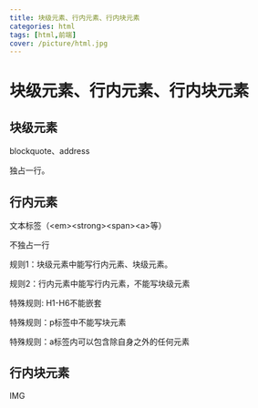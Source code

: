 ```yaml
---
title: 块级元素、行内元素、行内块元素
categories: html
tags: [html,前端]
cover: /picture/html.jpg
---
```


# 块级元素、行内元素、行内块元素

## 块级元素

blockquote、address

独占一行。

## 行内元素

文本标签（\<em>\<strong>\<span>\<a>等）

不独占一行

规则1：块级元素中能写行内元素、块级元素。

规则2：行内元素中能写行内元素，不能写块级元素

特殊规则: H1-H6不能嵌套

特殊规则：p标签中不能写块元素

特殊规则：a标签内可以包含除自身之外的任何元素

## 行内块元素

IMG

